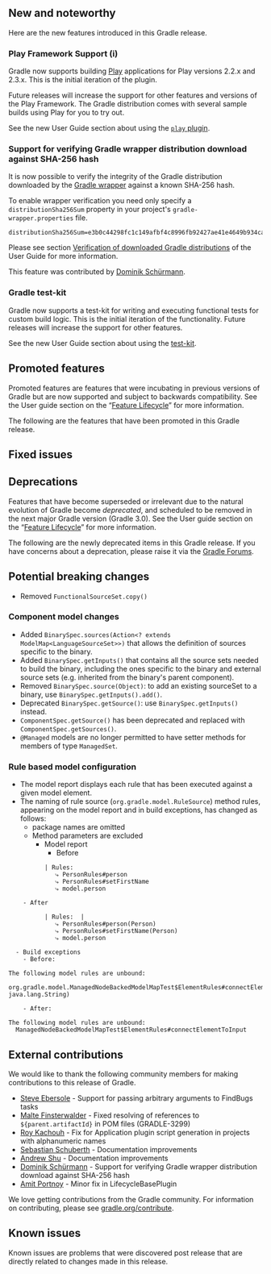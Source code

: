 ## New and noteworthy

Here are the new features introduced in this Gradle release.

<!--
IMPORTANT: if this is a patch release, ensure that a prominent link is included in the foreword to all releases of the same minor stream.
Add-->

<!--
### Example new and noteworthy
-->

### Play Framework Support (i)

Gradle now supports building [Play](https://www.playframework.com/) applications for Play versions 2.2.x and 2.3.x.  This is the initial iteration of the plugin.

Future releases will increase the support for other features and versions of the Play Framework.  The Gradle distribution comes with several sample builds using Play for you to try out.

See the new User Guide section about using the [`play` plugin](userguide/play_plugin.html).

### Support for verifying Gradle wrapper distribution download against SHA-256 hash

It is now possible to verify the integrity of the Gradle distribution downloaded by the [Gradle wrapper](userguide/gradle_wrapper.html) against
a known SHA-256 hash.

To enable wrapper verification you need only specify a `distributionSha256Sum` property in your project's `gradle-wrapper.properties` file.

    distributionSha256Sum=e3b0c44298fc1c149afbf4c8996fb92427ae41e4649b934ca495991b7852b855

Please see section [Verification of downloaded Gradle distributions](userguide/gradle_wrapper.html#sec:verification) of the User Guide for more information.

This feature was contributed by [Dominik Schürmann](https://github.com/dschuermann).

### Gradle test-kit

Gradle now supports a test-kit for writing and executing functional tests for custom build logic. This is the initial iteration of the functionality. Future releases will increase the support for
other features.

See the new User Guide section about using the [test-kit](userguide/test_kit.html).

## Promoted features

Promoted features are features that were incubating in previous versions of Gradle but are now supported and subject to backwards compatibility.
See the User guide section on the “[Feature Lifecycle](userguide/feature_lifecycle.html)” for more information.

The following are the features that have been promoted in this Gradle release.

<!--
### Example promoted
-->

## Fixed issues

## Deprecations

Features that have become superseded or irrelevant due to the natural evolution of Gradle become *deprecated*, and scheduled to be removed
in the next major Gradle version (Gradle 3.0). See the User guide section on the “[Feature Lifecycle](userguide/feature_lifecycle.html)” for more information.

The following are the newly deprecated items in this Gradle release. If you have concerns about a deprecation, please raise it via the [Gradle Forums](http://discuss.gradle.org).

<!--
### Example deprecation
-->

## Potential breaking changes

* Removed `FunctionalSourceSet.copy()`

### Component model changes

* Added `BinarySpec.sources(Action<? extends ModelMap<LanguageSourceSet>>)` that allows the definition of sources specific to the binary.
* Added `BinarySpec.getInputs()` that contains all the source sets needed to build the binary, including the ones specific to the binary and external source sets (e.g. inherited from the binary's parent component).
* Removed `BinarySpec.source(Object)`: to add an existing sourceSet to a binary, use `BinarySpec.getInputs().add()`.
* Deprecated `BinarySpec.getSource()`: use `BinarySpec.getInputs()` instead.
* `ComponentSpec.getSource()` has been deprecated and replaced with `ComponentSpec.getSources()`.
* `@Managed` models are no longer permitted to have setter methods for members of type `ManagedSet`.

### Rule based model configuration
* The model report displays each rule that has been executed against a given model element.
* The naming of rule source (`org.gradle.model.RuleSource`) method rules, appearing on the model report and in build exceptions, has changed as follows:
    - package names are omitted
    - Method parameters are excluded
      - Model report
        - Before
```
          | Rules:
             ⤷ PersonRules#person
             ⤷ PersonRules#setFirstName
             ⤷ model.person
```
        - After
```
          | Rules:  |
             ⤷ PersonRules#person(Person)
             ⤷ PersonRules#setFirstName(Person)
             ⤷ model.person
```
      - Build exceptions
        - Before:
```
The following model rules are unbound:
  org.gradle.model.ManagedNodeBackedModelMapTest$ElementRules#connectElementToInput(org.gradle.model.ManagedNodeBackedModelMapTest$Bean, java.lang.String)
```

        - After:
```
The following model rules are unbound:
  ManagedNodeBackedModelMapTest$ElementRules#connectElementToInput
```


## External contributions

We would like to thank the following community members for making contributions to this release of Gradle.

* [Steve Ebersole](https://github.com/sebersole) - Support for passing arbitrary arguments to FindBugs tasks
* [Malte Finsterwalder](https://github.com/finsterwalder) - Fixed resolving of references to `${parent.artifactId}` in POM files (GRADLE-3299)
* [Roy Kachouh](https://github.com/roykachouh) - Fix for Application plugin script generation in projects with alphanumeric names
* [Sebastian Schuberth](https://github.com/sschuberth) - Documentation improvements
* [Andrew Shu](https://github.com/talklittle) - Documentation improvements
* [Dominik Schürmann](https://github.com/dschuermann) - Support for verifying Gradle wrapper distribution download against SHA-256 hash
* [Amit Portnoy](https://github.com/amitport) - Minor fix in LifecycleBasePlugin
<!--
* [Some person](https://github.com/some-person) - fixed some issue (GRADLE-1234)
-->

We love getting contributions from the Gradle community. For information on contributing, please see [gradle.org/contribute](http://gradle.org/contribute).

## Known issues

Known issues are problems that were discovered post release that are directly related to changes made in this release.
